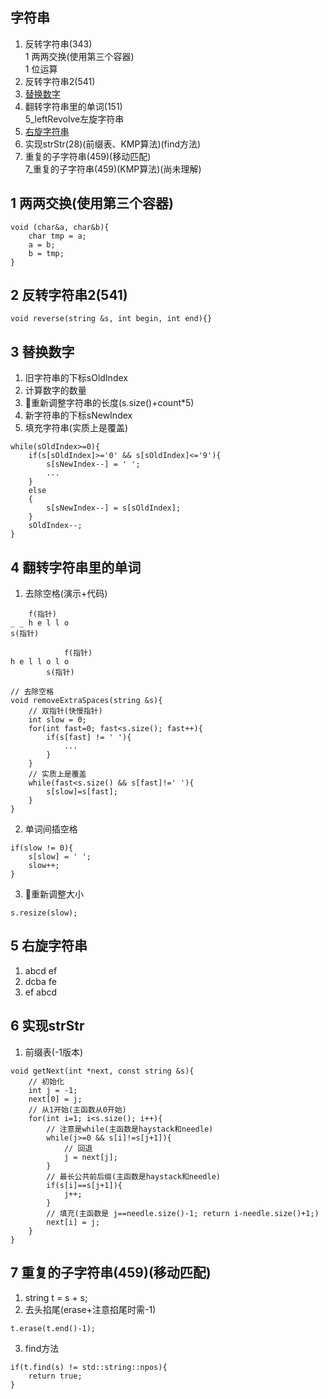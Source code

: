## 字符串

1. 反转字符串(343)  
1 两两交换(使用第三个容器)  
1 位运算  
2. 反转字符串2(541)
3. [替换数字](https://kamacoder.com/problempage.php?pid=1064)
4. 翻转字符串里的单词(151)  
5_leftRevolve左旋字符串
5. [右旋字符串](https://kamacoder.com/problempage.php?pid=1065)
6. 实现strStr(28)(前缀表、KMP算法)(find方法)
7. 重复的子字符串(459)(移动匹配)  
7_重复的子字符串(459)(KMP算法)(尚未理解)

## 1 两两交换(使用第三个容器)  
```
void (char&a, char&b){
    char tmp = a;
    a = b;
    b = tmp;
}
```

## 2 反转字符串2(541)
```
void reverse(string &s, int begin, int end){}
```

## 3 替换数字
1. 旧字符串的下标sOldIndex
2. 计算数字的数量
3. 🌟重新调整字符串的长度(s.size()+count*5)
4. 新字符串的下标sNewIndex
5. 填充字符串(实质上是覆盖)
```
while(sOldIndex>=0){
    if(s[sOldIndex]>='0' && s[sOldIndex]<='9'){
        s[sNewIndex--] = ' ';
        ...
    }
    else
    {
        s[sNewIndex--] = s[sOldIndex];
    }
    sOldIndex--;
}
```

## 4 翻转字符串里的单词
1. 去除空格(演示+代码)
```
    f(指针)
_ _ h e l l o
s(指针)

            f(指针)
h e l l o l o
        s(指针)
```
```
// 去除空格
void removeExtraSpaces(string &s){
    // 双指针(快慢指针)
    int slow = 0;
    for(int fast=0; fast<s.size(); fast++){
        if(s[fast] != ' '){
            ...
        }
    }
    // 实质上是覆盖
    while(fast<s.size() && s[fast]!=' '){
        s[slow]=s[fast];
    }
}
```
2. 单词间插空格
```
if(slow != 0){
    s[slow] = ' ';
    slow++;
}
```
3. 🌟重新调整大小
```
s.resize(slow);
```

## 5 右旋字符串
1. abcd ef
2. dcba fe
3. ef abcd

## 6 实现strStr
1. 前缀表(-1版本)
```
void getNext(int *next, const string &s){
    // 初始化
    int j = -1;
    next[0] = j;
    // 从1开始(主函数从0开始)
    for(int i=1; i<s.size(); i++){
        // 注意是while(主函数是haystack和needle)
        while(j>=0 && s[i]!=s[j+1]){
            // 回退
            j = next[j];
        }
        // 最长公共前后缀(主函数是haystack和needle)
        if(s[i]==s[j+1]){
            j++;
        }
        // 填充(主函数是 j==needle.size()-1; return i-needle.size()+1;)
        next[i] = j;
    }
}
```

## 7 重复的子字符串(459)(移动匹配) 
1. string t = s + s;
2. 去头掐尾(erase+注意掐尾时需-1)
```
t.erase(t.end()-1);
```
3. find方法
```
if(t.find(s) != std::string::npos){
    return true;
}
```
